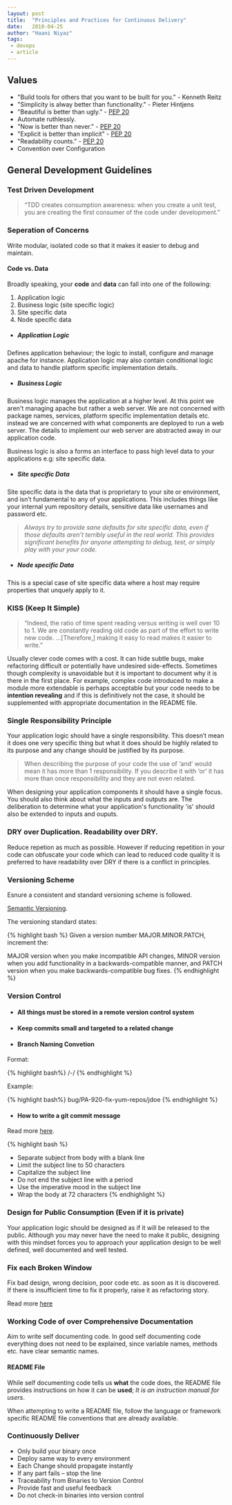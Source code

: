 ```yaml
---
layout: post
title:  "Principles and Practices for Continuous Delivery"
date:   2018-04-25
author: "Haani Niyaz"
tags: 
 - devops
 - article 
---
```


## Values

- "Build tools for others that you want to be built for you." - Kenneth Reitz
- "Simplicity is alway better than functionality." - Pieter Hintjens
- "Beautiful is better than ugly." - [PEP 20](http://www.python.org/dev/peps/pep-0020/)
- Automate ruthlessly.
- "Now is better than never." - [PEP 20](http://www.python.org/dev/peps/pep-0020/)
- "Explicit is better than implicit" - [PEP 20](http://www.python.org/dev/peps/pep-0020/)
- "Readability counts." - [PEP 20](http://www.python.org/dev/peps/pep-0020/)
- Convention over Configuration 

## General Development Guidelines

### Test Driven Development 

> “TDD creates consumption awareness: when you create a unit test, you are creating the first consumer of the code under development.”

### Seperation of Concerns

Write modular, isolated code so that it makes it easier to debug and maintain. 

#### Code vs. Data

Broadly speaking, your **code** and **data** can fall into one of the following:

1. Application logic
2. Business logic (site specific logic)
3. Site specific data
4. Node specific data 


- ##### Application Logic

Defines application behaviour; the logic to install, configure and manage apache for instance. Application logic may also contain conditional logic and data to handle platform specific implementation details. 


- ##### Business Logic 

Business logic manages the application at a higher level. At this point we aren't managing apache but rather a web server. We are not concerned with package names, services, platform specific implementation details etc. instead we are concerned with what components are deployed to run a web server. The details to implement our web server are abstracted away in our application code. 

Business logic is also a forms an interface to pass high level data to your applications e.g: site specific data.

- ##### Site specific Data

Site specific data is the data that is proprietary to your site or environment, and isn’t fundamental to any of your applications. This includes things like your internal yum repository details, sensitive data like usernames and password etc.

> *Always try to provide sane defaults for site specific data, even if those defaults aren’t terribly useful in the real world. This provides significant benefits for anyone attempting to debug, test, or simply play with your your code.*


- ##### Node specific Data

This is a special case of site specific data where a host may require properties that unquely apply to it.


### KISS (Keep It Simple)

> “Indeed, the ratio of time spent reading versus writing is well over 10 to 1. We are constantly reading old code as part of the effort to write new code. ...[Therefore,] making it easy to read makes it easier to write.”
 
Usually clever code comes with a cost. It can hide subtle bugs, make refactoring difficult or potentially have undesired side-effects. Sometimes though complexity is unavoidable but it is important to document why it is there in the first place. For example, complex code introduced to make a module more extendable is perhaps acceptable but  your code needs to be **intention revealing** and if this is definitively not the case, it should be supplemented with appropriate documentation in the README file.

### Single Responsibility Principle

Your application logic should have a single responsibility. This doesn’t mean it does one very specific thing but what it does should be highly related to its purpose and any change should be justified by its purpose.

> When describing the purpose of your code the use of ‘and’ would mean it has more than 1 responsibility. If you describe it with ‘or’ it has more than once responsibility and they are not even related.

When designing your application components it should have a single focus. You should also think about what the inputs and outputs are. The deliberation to determine what your application's functionality 'is' should also be extended to inputs and ouputs.


### DRY over Duplication. Readability over DRY.

Reduce repetion as much as possible. However if reducing repetition in your code can obfuscate your code which can lead to reduced code quality it is preferred to have readability over DRY if there is a conflict in principles.


### Versioning Scheme

Esnure a consistent and standard versioning scheme is followed.

[Semantic Versioning](http://semver.org/).

The versioning standard states:

{% highlight  bash %}
Given a version number MAJOR.MINOR.PATCH, increment the:

MAJOR version when you make incompatible API changes,
MINOR version when you add functionality in a backwards-compatible manner, and
PATCH version when you make backwards-compatible bug fixes.
{% endhighlight %}


### Version Control

- #### All things must be stored in a remote version control system
- #### Keep commits small and targeted to a related change

- #### Branch Naming Convetion

Format:

{% highlight  bash%}
<groupname>/<issue-id>-<short-name>/<username>
{% endhighlight %}

Example:

{% highlight  bash%}
bug/PA-920-fix-yum-repos/jdoe
{% endhighlight %}

- #### How to write a git commit message

Read more [here](https://chris.beams.io/posts/git-commit/#seven-rules).

{% highlight  bash %}
- Separate subject from body with a blank line
- Limit the subject line to 50 characters
- Capitalize the subject line
- Do not end the subject line with a period
- Use the imperative mood in the subject line
- Wrap the body at 72 characters
{% endhighlight %}

### Design for Public Consumption (Even if it is private)

Your application logic should be designed as if it will be released to the public. Although you may never have the need to make it public, designing with this mindset forces you to approach your application design to be well defined, well documented and well tested.

### Fix each Broken Window

Fix bad design, wrong decision, poor code etc. as soon as it is discovered. If there is insufficient time to fix it properly, raise it as refactoring story.

Read more [here](https://pragprog.com/the-pragmatic-programmer/extracts/software-entropy)


### Working Code of over Comprehensive Documentation

Aim to write self documenting code.  In good self documenting code everything does not need to be explained, since variable names, methods etc. have clear semantic names.  

#### README File

While self documenting code tells us **what** the code does, the README file provides instructions on how it can be **used**; *It is an instruction manual for users*.

When attempting to write a README file, follow the language or framework specific README file conventions that are already available. 


### Continuously Deliver

- Only build your binary once
- Deploy same way to every environment
- Each Change should propagate instantly
- If any part fails – stop the line
- Traceability from Binaries to Version Control
- Provide fast and useful feedback
- Do not check-in binaries into version control

